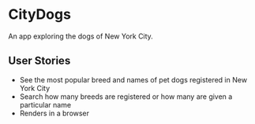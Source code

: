 # CityDogs
An app exploring the dogs of New York City. 

## User Stories
- See the most popular breed and names of pet dogs registered in New York City
- Search how many breeds are registered or how many are given a particular name
- Renders in a browser
